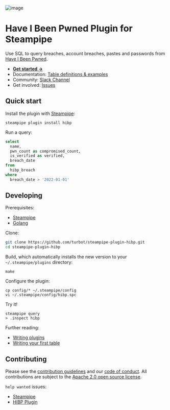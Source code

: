 ![image](https://hub.steampipe.io/images/plugins/turbot/hibp-social-graphic.png)

# Have I Been Pwned Plugin for Steampipe

Use SQL to query breaches, account breaches, pastes and passwords from [Have I Been Pwned](https://haveibeenpwned.com/).

- **[Get started →](https://hub.steampipe.io/plugins/turbot/hibp)**
- Documentation: [Table definitions & examples](https://hub.steampipe.io/plugins/turbot/hibp/tables)
- Community: [Slack Channel](https://steampipe.io/community/join)
- Get involved: [Issues](https://github.com/turbot/steampipe-plugin-hibp/issues)

## Quick start

Install the plugin with [Steampipe](https://steampipe.io):

```shell
steampipe plugin install hibp
```

Run a query:

```sql
select
  name,
  pwn_count as compromised_count,
  is_verified as verified,
  breach_date
from
  hibp_breach
where
  breach_date > '2022-01-01'
```

## Developing

Prerequisites:

- [Steampipe](https://steampipe.io/downloads)
- [Golang](https://golang.org/doc/install)

Clone:

```sh
git clone https://github.com/turbot/steampipe-plugin-hibp.git
cd steampipe-plugin-hibp
```

Build, which automatically installs the new version to your `~/.steampipe/plugins` directory:

```
make
```

Configure the plugin:

```
cp config/* ~/.steampipe/config
vi ~/.steampipe/config/hibp.spc
```

Try it!

```
steampipe query
> .inspect hibp
```

Further reading:

- [Writing plugins](https://steampipe.io/docs/develop/writing-plugins)
- [Writing your first table](https://steampipe.io/docs/develop/writing-your-first-table)

## Contributing

Please see the [contribution guidelines](https://github.com/turbot/steampipe/blob/main/CONTRIBUTING.md) and our [code of conduct](https://github.com/turbot/steampipe/blob/main/CODE_OF_CONDUCT.md). All contributions are subject to the [Apache 2.0 open source license](https://github.com/turbot/steampipe-plugin-hibp/blob/main/LICENSE).

`help wanted` issues:

- [Steampipe](https://github.com/turbot/steampipe/labels/help%20wanted)
- [HIBP Plugin](https://github.com/turbot/steampipe-plugin-hibp/labels/help%20wanted)
